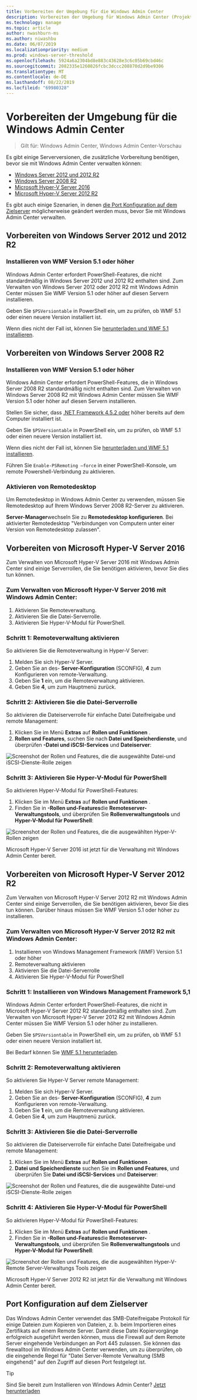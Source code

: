 ```yaml
---
title: Vorbereiten der Umgebung für die Windows Admin Center
description: Vorbereiten der Umgebung für Windows Admin Center (Projekt Honolulu)
ms.technology: manage
ms.topic: article
author: nwashburn-ms
ms.author: niwashbu
ms.date: 06/07/2019
ms.localizationpriority: medium
ms.prod: windows-server-threshold
ms.openlocfilehash: 5924a6a2304bd8e883c43628e3c6c05b69cbd46c
ms.sourcegitcommit: 2082335e1260826fcbc3dccc208870d2d9be9306
ms.translationtype: MT
ms.contentlocale: de-DE
ms.lasthandoff: 08/22/2019
ms.locfileid: "69980328"
---
```

# <a name="prepare-your-environment-for-windows-admin-center"></a>Vorbereiten der Umgebung für die Windows Admin Center

> Gilt für: Windows Admin Center, Windows Admin Center-Vorschau

Es gibt einige Serverversionen, die zusätzliche Vorbereitung benötigen, bevor sie mit Windows Admin Center verwalten können:

- [Windows Server 2012 und 2012 R2](#prepare-windows-server-2012-and-2012-r2)
- [Windows Server 2008 R2](#prepare-windows-server-2008-r2)
- [Microsoft Hyper-V Server 2016](#prepare-microsoft-hyper-v-server-2016)
- [Microsoft Hyper-V Server 2012 R2](#prepare-microsoft-hyper-v-server-2012-r2)

Es gibt auch einige Szenarien, in denen [die Port Konfiguration auf dem Zielserver](#port-configuration-on-the-target-server) möglicherweise geändert werden muss, bevor Sie mit Windows Admin Center verwalten.

## <a name="prepare-windows-server-2012-and-2012-r2"></a>Vorbereiten von Windows Server 2012 und 2012 R2

### <a name="install-wmf-version-51-or-higher"></a>Installieren von WMF Version 5.1 oder höher

Windows Admin Center erfordert PowerShell-Features, die nicht standardmäßig in Windows Server 2012 und 2012 R2 enthalten sind. Zum Verwalten von Windows Server 2012 oder 2012 R2 mit Windows Admin Center müssen Sie WMF Version 5.1 oder höher auf diesen Servern installieren.

Geben Sie `$PSVersiontable` in PowerShell ein, um zu prüfen, ob WMF 5.1 oder einen neuere Version installiert ist.

Wenn dies nicht der Fall ist, können Sie [herunterladen und WMF 5.1 installieren](https://docs.microsoft.com/powershell/wmf/5.1/install-configure).

## <a name="prepare-windows-server-2008-r2"></a>Vorbereiten von Windows Server 2008 R2

### <a name="install-wmf-version-51-or-higher"></a>Installieren von WMF Version 5.1 oder höher

Windows Admin Center erfordert PowerShell-Features, die in Windows Server 2008 R2 standardmäßig nicht enthalten sind. Zum Verwalten von Windows Server 2008 R2 mit Windows Admin Center müssen Sie WMF Version 5.1 oder höher auf diesen Servern installieren. 

Stellen Sie sicher, dass [.NET Framework 4.5.2 oder](https://docs.microsoft.com/dotnet/framework/install/on-windows-7) höher bereits auf dem Computer installiert ist.

Geben Sie `$PSVersiontable` in PowerShell ein, um zu prüfen, ob WMF 5.1 oder einen neuere Version installiert ist.

Wenn dies nicht der Fall ist, können Sie [herunterladen und WMF 5.1 installieren](https://docs.microsoft.com/powershell/wmf/5.1/install-configure).

Führen Sie `Enable-PSRemoting –force` in einer PowerShell-Konsole, um remote Powershell-Verbindung zu aktivieren. 

### <a name="enable-remote-desktop"></a>Aktivieren von Remotedesktop

Um Remotedesktop in Windows Admin Center zu verwenden, müssen Sie Remotedesktop auf Ihrem Windows Server 2008 R2-Server zu aktivieren.

**Server-Manager**wechseln Sie zu **Remotedesktop konfigurieren**. Bei aktivierter Remotedesktop "Verbindungen von Computern unter einer Version von Remotedesktop zulassen".

## <a name="prepare-microsoft-hyper-v-server-2016"></a>Vorbereiten von Microsoft Hyper-V Server 2016

Zum Verwalten von Microsoft Hyper-V Server 2016 mit Windows Admin Center sind einige Serverrollen, die Sie benötigen aktivieren, bevor Sie dies tun können.

### <a name="to-manage-microsoft-hyper-v-server-2016-with-windows-admin-center"></a>Zum Verwalten von Microsoft Hyper-V Server 2016 mit Windows Admin Center:

1. Aktivieren Sie Remoteverwaltung.
2. Aktivieren Sie die Datei-Serverrolle.
3. Aktivieren Sie Hyper-V-Modul für PowerShell.

### <a name="step-1-enable-remote-management"></a>**Schritt 1:** Remoteverwaltung aktivieren

So aktivieren Sie die Remoteverwaltung in Hyper-V Server:

1. Melden Sie sich Hyper-V Server.
2. Geben Sie an des- **Server-Konfiguration** (SCONFIG), **4** zum Konfigurieren von remote-Verwaltung.
3. Geben Sie **1** ein, um die Remoteverwaltung aktivieren.
4. Geben Sie **4**, um zum Hauptmenü zurück.

### <a name="step-2-enable-file-server-role"></a>**Schritt 2:** Aktivieren Sie die Datei-Serverrolle

So aktivieren die Dateiserverrolle für einfache Datei Dateifreigabe und remote Management:

1. Klicken Sie im Menü **Extras** auf **Rollen und Funktionen** .
2. **Rollen und Features**, suchen Sie nach **Datei und Speicherdienste**, und überprüfen **-Datei und iSCSI-Services** und **Dateiserver**:

![Screenshot der Rollen und Features, die die ausgewählte Datei-und iSCSI-Dienste-Rolle zeigen](../media/prepare-environment/c6c30b812d96afcc1edcdb6f52f0e13c.png)

### <a name="step-3-enable-hyper-v-module-for-powershell"></a>**Schritt 3:** Aktivieren Sie Hyper-V-Modul für PowerShell

So aktivieren Hyper-V-Modul für PowerShell-Features:

1. Klicken Sie im Menü **Extras** auf **Rollen und Funktionen** .
2. Finden Sie in **-Rollen und-Features**die **Remoteserver-Verwaltungstools**, und überprüfen Sie **Rollenverwaltungstools** und **Hyper-V-Modul für PowerShell**:

![Screenshot der Rollen und Features, die die ausgewählten Hyper-V-Rollen zeigen](../media/prepare-environment/7ab0999602b7083733525bd0c1ba2747.png)

Microsoft Hyper-V Server 2016 ist jetzt für die Verwaltung mit Windows Admin Center bereit.

## <a name="prepare-microsoft-hyper-v-server-2012-r2"></a>Vorbereiten von Microsoft Hyper-V Server 2012 R2

Zum Verwalten von Microsoft Hyper-V Server 2012 R2 mit Windows Admin Center sind einige Serverrollen, die Sie benötigen aktivieren, bevor Sie dies tun können.  Darüber hinaus müssen Sie WMF Version 5.1 oder höher zu installieren.

### <a name="to-manage-microsoft-hyper-v-server-2012-r2-with-windows-admin-center"></a>Zum Verwalten von Microsoft Hyper-V Server 2012 R2 mit Windows Admin Center:

1. Installieren von Windows Management Framework (WMF) Version 5.1 oder höher
2. Remoteverwaltung aktivieren
3. Aktivieren Sie die Datei-Serverrolle
4. Aktivieren Sie Hyper-V-Modul für PowerShell

### <a name="step-1-install-windows-management-framework-51"></a>Schritt 1: Installieren von Windows Management Framework 5,1

Windows Admin Center erfordert PowerShell-Features, die nicht in Microsoft Hyper-V Server 2012 R2 standardmäßig enthalten sind. Zum Verwalten von Microsoft Hyper-V Server 2012 R2 mit Windows Admin Center müssen Sie WMF Version 5.1 oder höher zu installieren.

Geben Sie `$PSVersiontable` in PowerShell ein, um zu prüfen, ob WMF 5.1 oder einen neuere Version installiert ist. 

Bei Bedarf können Sie [WMF 5.1 herunterladen](https://docs.microsoft.com/powershell/wmf/5.1/install-configure).

### <a name="step-2-enable-remote-management"></a>Schritt 2: Remoteverwaltung aktivieren

So aktivieren Sie Hyper-V Server remote Management:

1. Melden Sie sich Hyper-V Server.
2. Geben Sie an des- **Server-Konfiguration** (SCONFIG), **4** zum Konfigurieren von remote-Verwaltung.
3. Geben Sie **1** ein, um die Remoteverwaltung aktivieren.
4. Geben Sie **4**, um zum Hauptmenü zurück.

### <a name="step-3-enable-file-server-role"></a>Schritt 3: Aktivieren Sie die Datei-Serverrolle

So aktivieren die Dateiserverrolle für einfache Datei Dateifreigabe und remote Management:

1. Klicken Sie im Menü **Extras** auf **Rollen und Funktionen** .
2. **Datei und Speicherdienste** suchen Sie im **Rollen und Features**, und überprüfen Sie **Datei und iSCSI-Services** und **Dateiserver**:

![Screenshot der Rollen und Features, die die ausgewählte Datei-und iSCSI-Dienste-Rolle zeigen](../media/prepare-environment/c6c30b812d96afcc1edcdb6f52f0e13c.png)

### <a name="step-4-enable-hyper-v-module-for-powershell"></a>Schritt 4: Aktivieren Sie Hyper-V-Modul für PowerShell

So aktivieren Hyper-V-Modul für PowerShell-Features:

1. Klicken Sie im Menü **Extras** auf **Rollen und Funktionen** .
2. Finden Sie in **-Rollen und-Features**die **Remoteserver-Verwaltungstools**, und überprüfen Sie **Rollenverwaltungstools** und **Hyper-V-Modul für PowerShell**:

![Screenshot der Rollen und Features, die die ausgewählten Hyper-V-Remote Server-Verwaltungs Tools zeigen](../media/prepare-environment/7ab0999602b7083733525bd0c1ba2747.png)

Microsoft Hyper-V Server 2012 R2 ist jetzt für die Verwaltung mit Windows Admin Center bereit.

## <a name="port-configuration-on-the-target-server"></a>Port Konfiguration auf dem Zielserver

Das Windows Admin Center verwendet das SMB-Dateifreigabe Protokoll für einige Dateien zum Kopieren von Dateien, z. b. beim Importieren eines Zertifikats auf einem Remote Server. Damit diese Datei Kopiervorgänge erfolgreich ausgeführt werden können, muss die Firewall auf dem Remote Server eingehende Verbindungen an Port 445 zulassen.  Sie können das firewalltool im Windows Admin Center verwenden, um zu überprüfen, ob die eingehende Regel für "Datei Server-Remote Verwaltung (SMB eingehend)" auf den Zugriff auf diesen Port festgelegt ist.

> [!Tip]
> Sind Sie bereit zum Installieren von Windows Admin Center? [Jetzt herunterladen](https://docs.microsoft.com/windows-server/manage/windows-admin-center/understand/windows-admin-center#download-now)